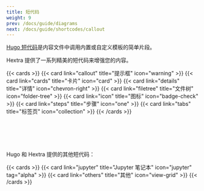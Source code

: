 ```yaml
---
title: 短代码
weight: 9
prev: /docs/guide/diagrams
next: /docs/guide/shortcodes/callout
---
```


[Hugo 短代码](https://gohugo.io/content-management/shortcodes/)是内容文件中调用内置或自定义模板的简单片段。

Hextra 提供了一系列精美的短代码来增强您的内容。

{{< cards >}}
  {{< card link="callout" title="提示框" icon="warning" >}}
  {{< card link="cards" title="卡片" icon="card" >}}
  {{< card link="details" title="详情" icon="chevron-right" >}}
  {{< card link="filetree" title="文件树" icon="folder-tree" >}}
  {{< card link="icon" title="图标" icon="badge-check" >}}
  {{< card link="steps" title="步骤" icon="one" >}}
  {{< card link="tabs" title="标签页" icon="collection" >}}
{{< /cards >}}

<div style="padding-top:4rem"></div>

Hugo 和 Hextra 提供的其他短代码：

{{< cards >}}
  {{< card link="jupyter" title="Jupyter 笔记本" icon="jupyter" tag="alpha" >}}
  {{< card link="others" title="其他" icon="view-grid" >}}
{{< /cards >}}